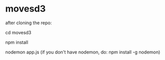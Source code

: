 # movesd3

after cloning the repo:

cd movesd3

npm install

nodemon app.js (if you don't have nodemon, do: npm install -g nodemon)
